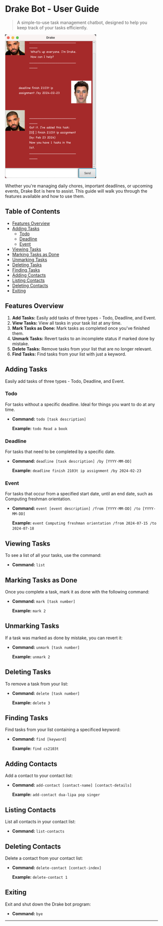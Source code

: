 # Drake Bot - User Guide
> A simple-to-use task management chatbot, designed to help you keep track of your tasks efficiently.

<img src="Ui.png" width="300">

Whether you're managing daily chores, important deadlines, or upcoming events, Drake Bot is here to assist. This guide will walk you through the features available and how to use them.

## Table of Contents

- [Features Overview](#features-overview)
- [Adding Tasks](#adding-tasks)
  - [Todo](#todo)
  - [Deadline](#deadline)
  - [Event](#event)
- [Viewing Tasks](#viewing-tasks)
- [Marking Tasks as Done](#marking-tasks-as-done)
- [Unmarking Tasks](#unmarking-tasks)
- [Deleting Tasks](#deleting-tasks)
- [Finding Tasks](#finding-tasks)
- [Adding Contacts](#adding-contacts)
- [Listing Contacts](#listing-contacts)
- [Deleting Contacts](#deleting-contacts)
- [Exiting](#exiting)

## Features Overview

1. **Add Tasks:** Easily add tasks of three types - Todo, Deadline, and Event.
2. **View Tasks:** View all tasks in your task list at any time.
3. **Mark Tasks as Done:** Mark tasks as completed once you've finished them.
4. **Unmark Tasks:** Revert tasks to an incomplete status if marked done by mistake.
5. **Delete Tasks:** Remove tasks from your list that are no longer relevant.
6. **Find Tasks:** Find tasks from your list with just a keyword.

## Adding Tasks
Easily add tasks of three types - Todo, Deadline, and Event.

### Todo

For tasks without a specific deadline. Ideal for things you want to do at any time.

- **Command:** `todo [task description]`

  **Example:** `todo Read a book`

### Deadline

For tasks that need to be completed by a specific date.

- **Command:** `deadline [task description] /by [YYYY-MM-DD]`

  **Example:** `deadline finish 2103t ip assignment /by 2024-02-23`

### Event

For tasks that occur from a specified start date, until an end date, such as Computing freshman orientation.

- **Command:** `event [event description] /from [YYYY-MM-DD] /to [YYYY-MM-DD]`

  **Example:** `event Computing freshman orientation /from 2024-07-15 /to 2024-07-18`

## Viewing Tasks

To see a list of all your tasks, use the command:

- **Command:** `list`

## Marking Tasks as Done

Once you complete a task, mark it as done with the following command:

- **Command:** `mark [task number]`

  **Example:** `mark 2`

## Unmarking Tasks

If a task was marked as done by mistake, you can revert it:

- **Command:** `unmark [task number]`

  **Example:** `unmark 2`

## Deleting Tasks

To remove a task from your list:

- **Command:** `delete [task number]`

  **Example:** `delete 3`

## Finding Tasks

Find tasks from your list containing a specificed keyword:

- **Command:** `find [keyword]`

  **Example:** `find cs2103t`

## Adding Contacts

Add a contact to your contact list:

- **Command:** `add-contact [contact-name] [contact-details]`

  **Example:** `add-contact dua-lipa pop singer`

## Listing Contacts

List all contacts in your contact list:

- **Command:** `list-contacts`

## Deleting Contacts

Delete a contact from your contact list:

- **Command:** `delete-contact [contact-index]`

  **Example:** `delete-contact 1`

## Exiting

Exit and shut down the Drake bot program:

- **Command:** `bye`
---
